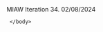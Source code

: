 <html>
	MIAW Iteration 34. 02/08/2024
	<body>
<script type='text/javascript'>
	function initEmbeddedMessaging() {
		try {
			embeddedservice_bootstrap.settings.language = 'en_US'; // For example, enter 'en' or 'en-US'

			window.addEventListener("onEmbeddedMessagingReady", () => {            
				console.log( "Inside Prechat API!!" );
				embeddedservice_bootstrap.prechatAPI.setHiddenPrechatFields( { "Access_Token" : "1c6bec75-f91f-4598-ab8e-f9356b33d3c0", "Origin_Page" : "/home/my-accounts", "Session_Token" : "87e10251-3892-4add-8fce-c1af9aed77b3" });
			});
   
			embeddedservice_bootstrap.init(
				'00DUB000002gKO7',
				'MIAW_Bot',
				'https://bordgaisenergyeandu--karishbot.sandbox.my.site.com/ESWMIAWBot1723819197280',
				{
					scrt2URL: 'https://bordgaisenergyeandu--karishbot.sandbox.my.salesforce-scrt.com'
				}
			);
		} catch (err) {
			console.error('Error loading Embedded Messaging: ', err);
		}
	};
</script>
<script type='text/javascript' src='https://bordgaisenergyeandu--karishbot.sandbox.my.site.com/ESWMIAWBot1723819197280/assets/js/bootstrap.min.js' onload='initEmbeddedMessaging()'></script>

 	 </body>
</html>

